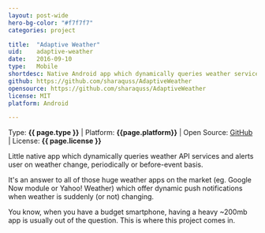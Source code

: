 ```yaml
---
layout: post-wide
hero-bg-color: "#f7f7f7"
categories: project

title:  "Adaptive Weather"
uid:    adaptive-weather
date:   2016-09-10
type:   Mobile
shortdesc: Native Android app which dynamically queries weather services' APIs. Alerts user if some sudden weather changes are approaching.
github: https://github.com/sharaquss/AdaptiveWeather
opensource: https://github.com/sharaquss/AdaptiveWeather
license: MIT
platform: Android

---
```


<p class="meta">Type: <strong>{{ page.type }}</strong>  |  Platform: <strong>{{page.platform}}</strong>  |  Open Source: <a href="{{page.github}}">GitHub</a>  |  License: <strong>{{ page.license }}</strong></p>

<p> Little native app which dynamically queries weather API services and alerts user on weather change, periodically or before-event basis. <p>

<p> It's an answer to all of those huge weather apps on the market (eg. Google Now module or Yahoo! Weather) which offer dynamic push notifications when weather is suddenly (or not) changing.</p>

<p>You know, when you have a budget smartphone, having a heavy ~200mb app is usually out of the question. This is where this project comes in.</p>
